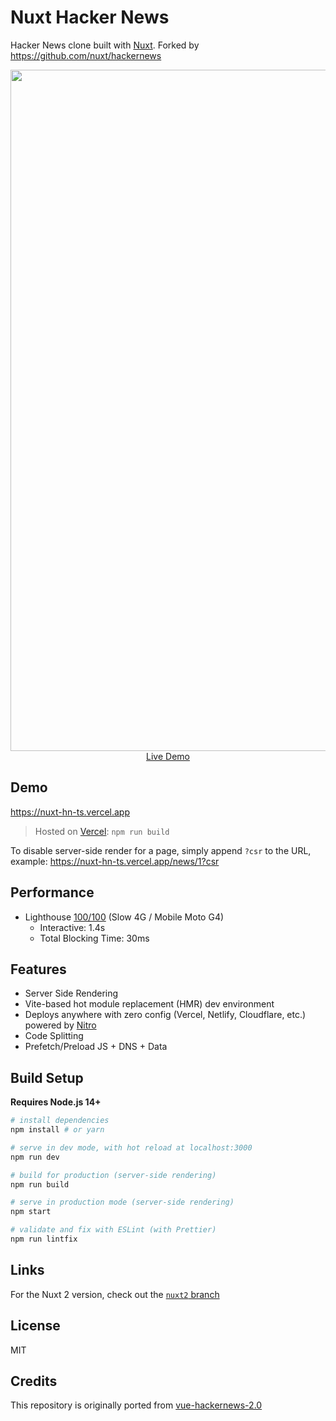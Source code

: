 # Nuxt Hacker News

Hacker News clone built with [Nuxt](https://nuxt.com). Forked by https://github.com/nuxt/hackernews


<p align="center">
  <a href="https://nuxt-hn-ts.vercel.app" target="_blank">
    <img width="1090" src="https://hn.nuxt.space/cover.jpg">
    <br>
    Live Demo
  </a>
</p>

## Demo

https://nuxt-hn-ts.vercel.app

> Hosted on [Vercel](https://vercel.com/): `npm run build`

To disable server-side render for a page, simply append `?csr` to the URL, example: https://nuxt-hn-ts.vercel.app/news/1?csr

## Performance

- Lighthouse [100/100](https://pagespeed.web.dev/report?url=https%3A%2F%2Fhackernews-git-nuxt3-nuxt-js.vercel.app%2Fnews%2F1) (Slow 4G / Mobile Moto G4)
  - Interactive: 1.4s
  - Total Blocking Time: 30ms

## Features

- Server Side Rendering
- Vite-based hot module replacement (HMR) dev environment
- Deploys anywhere with zero config (Vercel, Netlify, Cloudflare, etc.) powered by [Nitro](https://github.com/unjs/nitro)
- Code Splitting
- Prefetch/Preload JS + DNS + Data

## Build Setup

**Requires Node.js 14+**

``` bash
# install dependencies
npm install # or yarn

# serve in dev mode, with hot reload at localhost:3000
npm run dev

# build for production (server-side rendering)
npm run build

# serve in production mode (server-side rendering)
npm start

# validate and fix with ESLint (with Prettier)
npm run lintfix
```

## Links

For the Nuxt 2 version, check out the [`nuxt2` branch](https://github.com/nuxt/hackernews/tree/nuxt2)

## License

MIT

## Credits

This repository is originally ported from [vue-hackernews-2.0](https://github.com/vuejs/vue-hackernews-2.0)
